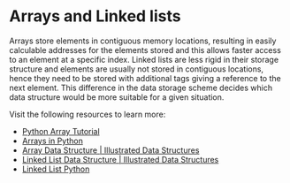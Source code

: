 # Arrays and Linked lists

Arrays store elements in contiguous memory locations, resulting in easily calculable addresses for the elements stored and this allows faster access to an element at a specific index. Linked lists are less rigid in their storage structure and elements are usually not stored in contiguous locations, hence they need to be stored with additional tags giving a reference to the next element. This difference in the data storage scheme decides which data structure would be more suitable for a given situation.

Visit the following resources to learn more:

- [Python Array Tutorial](https://www.freecodecamp.org/news/python-array-tutorial-define-index-methods/)
- [Arrays in Python](https://www.edureka.co/blog/arrays-in-python/)
- [Array Data Structure | Illustrated Data Structures](https://www.youtube.com/watch?v=QJNwK2uJyGs)
- [Linked List Data Structure | Illustrated Data Structures](https://www.youtube.com/watch?v=odW9FU8jPRQ)
- [Linked List Python](https://realpython.com/linked-lists-python/)